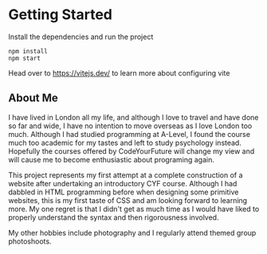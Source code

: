 # Getting Started
Install the dependencies and run the project
```
npm install
npm start
```

Head over to https://vitejs.dev/ to learn more about configuring vite
## About Me

I have lived in London all my life, and although I love to travel and have done so far and wide, I have no intention to move overseas as I love London too much. Although I had studied programming at A-Level, I found the course much too academic for my tastes and left to study psychology instead. Hopefully the courses offered by CodeYourFuture will change my view and will cause me to become enthusiastic about programing again.

This project represents my first attempt at a complete construction of a website after undertaking an introductory CYF course. Although I had dabbled in HTML programming before when designing some primitive websites, this is my first taste of CSS and am looking forward to learning more. My one regret is that I didn't get as much time as I would have liked to properly understand the syntax and then rigorousness involved.

My other hobbies include photography and I regularly attend themed group photoshoots.
